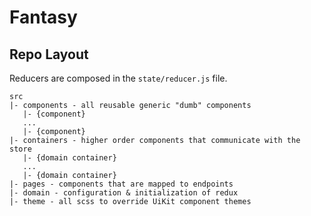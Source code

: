 # Fantasy

## Repo Layout

Reducers are composed in the `state/reducer.js` file.

```text
src
|- components - all reusable generic "dumb" components
   |- {component}
   ...
   |- {component}
|- containers - higher order components that communicate with the store
   |- {domain container}
   ...
   |- {domain container}
|- pages - components that are mapped to endpoints
|- domain - configuration & initialization of redux
|- theme - all scss to override UiKit component themes
``` 
